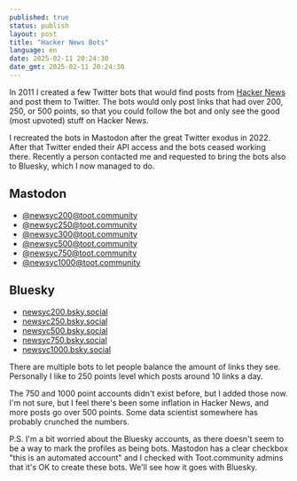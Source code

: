 ```yaml
---
published: true
status: publish
layout: post
title: "Hacker News Bots"
language: en
date: 2025-02-11 20:24:30
date_gmt: 2025-02-11 20:24:30
---
```


In 2011 I created a few Twitter bots that would find posts from [Hacker News](https://news.ycombinator.com) and post them to Twitter. The bots would only post links that had over 200, 250, or 500 points, so that you could follow the bot and only see the good  (most upvoted) stuff on Hacker News.

I recreated the bots in Mastodon after the great Twitter exodus in 2022. After that Twitter ended their API access and the bots ceased working there. Recently a person contacted me and requested to bring the bots also to Bluesky, which I now managed to do.

## Mastodon

- [@newsyc200@toot.community](https://toot.community/@newsyc200)
- [@newsyc250@toot.community](https://toot.community/@newsyc250)
- [@newsyc300@toot.community](https://toot.community/@newsyc300)
- [@newsyc500@toot.community](https://toot.community/@newsyc500)
- [@newsyc750@toot.community](https://toot.community/@newsyc750)
- [@newsyc1000@toot.community](https://toot.community/@newsyc1000)

## Bluesky

- [newsyc200.bsky.social](https://bsky.app/profile/newsyc200.bsky.social)
- [newsyc250.bsky.social](https://bsky.app/profile/newsyc250.bsky.social)
- [newsyc500.bsky.social](https://bsky.app/profile/newsyc500.bsky.social)
- [newsyc750.bsky.social](https://bsky.app/profile/newsyc750.bsky.social)
- [newsyc1000.bsky.social](https://bsky.app/profile/newsyc1000.bsky.social)

There are multiple bots to let people balance the amount of links they see. Personally I like to 250 points level which posts around 10 links a day.

The 750 and 1000 point accounts didn't exist before, but I added those now. I'm not sure, but I feel there's been some inflation in Hacker News, and more posts go over 500 points. Some data scientist somewhere has probably crunched the numbers.

P.S. I'm a bit worried about the Bluesky accounts, as there doesn't seem to be a way to mark the profiles as being bots. Mastodon has a clear checkbox "this&nbsp;is an automated account" and I checked with Toot.community admins that it's OK to create these bots. We'll see how it goes with Bluesky.